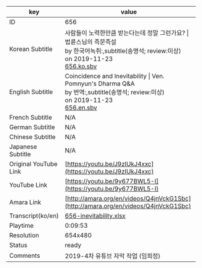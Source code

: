 |  key  |  value  |
|-------|---------|
| ID            | 656 |
| Korean Subtitle | 사람들이 노력한만큼 받는다는데 정말 그런가요? \| 법륜스님의 즉문즉설<br>by 한국어녹취:,subtitle(송명석; review:미상)<br>on 2019-11-23<br>[656.ko.sbv](https://github.com/jungtosociety/dharma-qna/raw/master/sub/656/656.ko.sbv)<br>|
| English Subtitle | Coincidence and Inevitability \| Ven. Pomnyun's Dharma Q&A<br>by 번역:,subtitle(송명석; review:미상)<br>on 2019-11-23<br>[656.en.sbv](https://github.com/jungtosociety/dharma-qna/raw/master/sub/656/656.en.sbv)<br>|
| French Subtitle | N/A |
| German Subtitle | N/A |
| Chinese Subtitle | N/A |
| Japanese Subtitle | N/A |
| Original YouTube Link  | [https://youtu.be/J9zIUkJ4xxc](https://youtu.be/J9zIUkJ4xxc) |
| YouTube Link  | [https://youtu.be/9y677BWL5-I](https://youtu.be/9y677BWL5-I) |
| Amara Link    | [http://amara.org/en/videos/Q4jnVckG1Sbc](http://amara.org/en/videos/Q4jnVckG1Sbc) |
| Transcript(ko/en) | [656-inevitability.xlsx](https://github.com/jungtosociety/dharma-qna/raw/master/sub/656/656-inevitability.xlsx) |
| Playtime | 0:09:53 |
| Resolution | 654x480|
| Status | ready |
| Comments | 2019-4차 유튜브 자막 작업 (임희정) |
